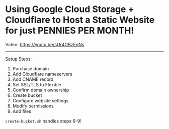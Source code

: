 # Using Google Cloud Storage + Cloudflare to Host a Static Website for just PENNIES PER MONTH!

Video: https://youtu.be/sUr4GBzEqNs

---

Setup Steps:

1. Purchase domain
2. Add Cloudflare nameservers
3. Add CNAME record
4. Set SSL/TLS to Flexible
5. Confirm domain ownership
6. Create bucket
7. Configure website settings
8. Modify permissions
9. Add files

`create-bucket.sh` handles steps 6-9!
